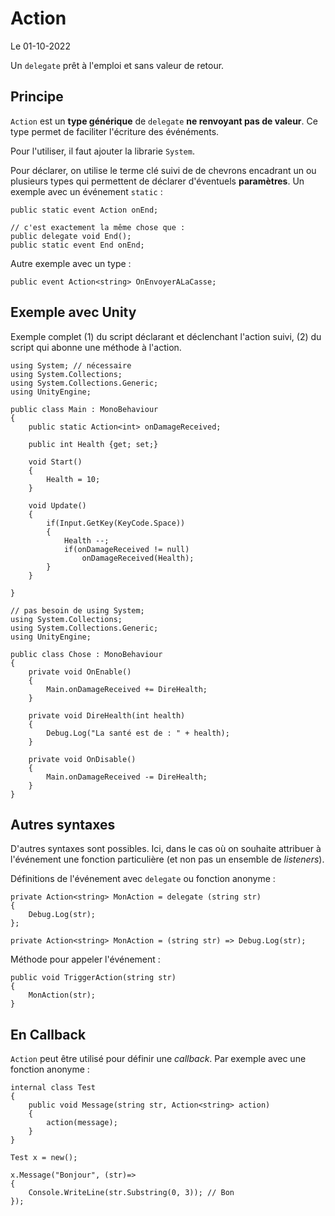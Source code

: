 # Action

Le 01-10-2022

Un `delegate` prêt à l'emploi et sans valeur de retour.

## Principe

`Action` est un **type générique** de `delegate` **ne renvoyant pas de valeur**. Ce type permet de faciliter l'écriture des événéments.

Pour l'utiliser, il faut ajouter la librarie `System`.

Pour déclarer, on utilise le terme clé suivi de de chevrons encadrant un ou plusieurs types qui permettent de déclarer d'éventuels **paramètres**. Un exemple avec un événement `static` :
```
public static event Action onEnd;

// c'est exactement la même chose que : 
public delegate void End();
public static event End onEnd;
```

Autre exemple avec un type :
```
public event Action<string> OnEnvoyerALaCasse;
```

## Exemple avec Unity

Exemple complet (1) du script déclarant et déclenchant l'action suivi, (2) du script qui abonne une méthode à l'action.
```
using System; // nécessaire
using System.Collections;
using System.Collections.Generic;
using UnityEngine;

public class Main : MonoBehaviour
{
	public static Action<int> onDamageReceived;

	public int Health {get; set;}

	void Start()
	{
		Health = 10;	
	}

	void Update()
	{
		if(Input.GetKey(KeyCode.Space))
		{
			Health --;
			if(onDamageReceived != null)
				onDamageReceived(Health);
		}
	}
	
}
```
```
// pas besoin de using System;
using System.Collections;
using System.Collections.Generic;
using UnityEngine;

public class Chose : MonoBehaviour
{
	private void OnEnable()
	{
		Main.onDamageReceived += DireHealth;
	}

	private void DireHealth(int health)
	{
		Debug.Log("La santé est de : " + health);
	}

	private void OnDisable()
	{
		Main.onDamageReceived -= DireHealth;
	}
}
```

## Autres syntaxes

D'autres syntaxes sont possibles. Ici, dans le cas où on souhaite attribuer à l'événement une fonction particulière (et non pas un ensemble de *listeners*).

Définitions de l'événement avec `delegate` ou fonction anonyme :
```
private Action<string> MonAction = delegate (string str)
{
	Debug.Log(str);
};
```
```
private Action<string> MonAction = (string str) => Debug.Log(str);
```

Méthode pour appeler l'événement :
```
public void TriggerAction(string str)
{
	MonAction(str);
}
```

## En Callback

`Action` peut être utilisé pour définir une *callback*. Par exemple avec une fonction anonyme :
```
internal class Test
{
	public void Message(string str, Action<string> action)
	{
		action(message);
	}
}
	
Test x = new();
	
x.Message("Bonjour", (str)=>
{
	Console.WriteLine(str.Substring(0, 3)); // Bon
});
```
